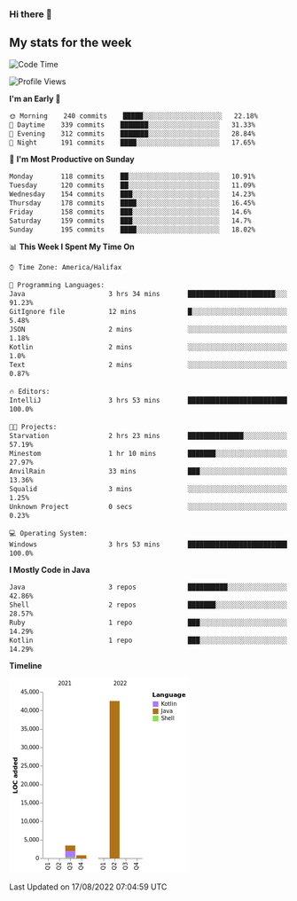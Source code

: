 ### Hi there 👋

## My stats for the week
<!--START_SECTION:waka-->
![Code Time](http://img.shields.io/badge/Code%20Time-374%20hrs%2038%20mins-blue)

![Profile Views](http://img.shields.io/badge/Profile%20Views-0-blue)

**I'm an Early 🐤** 

```text
🌞 Morning    240 commits    █████░░░░░░░░░░░░░░░░░░░░   22.18% 
🌆 Daytime    339 commits    ███████░░░░░░░░░░░░░░░░░░   31.33% 
🌃 Evening    312 commits    ███████░░░░░░░░░░░░░░░░░░   28.84% 
🌙 Night      191 commits    ████░░░░░░░░░░░░░░░░░░░░░   17.65%

```
📅 **I'm Most Productive on Sunday** 

```text
Monday       118 commits    ██░░░░░░░░░░░░░░░░░░░░░░░   10.91% 
Tuesday      120 commits    ██░░░░░░░░░░░░░░░░░░░░░░░   11.09% 
Wednesday    154 commits    ███░░░░░░░░░░░░░░░░░░░░░░   14.23% 
Thursday     178 commits    ████░░░░░░░░░░░░░░░░░░░░░   16.45% 
Friday       158 commits    ███░░░░░░░░░░░░░░░░░░░░░░   14.6% 
Saturday     159 commits    ███░░░░░░░░░░░░░░░░░░░░░░   14.7% 
Sunday       195 commits    ████░░░░░░░░░░░░░░░░░░░░░   18.02%

```


📊 **This Week I Spent My Time On** 

```text
⌚︎ Time Zone: America/Halifax

💬 Programming Languages: 
Java                     3 hrs 34 mins       ██████████████████████░░░   91.23% 
GitIgnore file           12 mins             █░░░░░░░░░░░░░░░░░░░░░░░░   5.48% 
JSON                     2 mins              ░░░░░░░░░░░░░░░░░░░░░░░░░   1.18% 
Kotlin                   2 mins              ░░░░░░░░░░░░░░░░░░░░░░░░░   1.0% 
Text                     2 mins              ░░░░░░░░░░░░░░░░░░░░░░░░░   0.87%

🔥 Editors: 
IntelliJ                 3 hrs 53 mins       █████████████████████████   100.0%

🐱‍💻 Projects: 
Starvation               2 hrs 23 mins       ██████████████░░░░░░░░░░░   57.19% 
Minestom                 1 hr 10 mins        ███████░░░░░░░░░░░░░░░░░░   27.97% 
AnvilRain                33 mins             ███░░░░░░░░░░░░░░░░░░░░░░   13.36% 
Squalid                  3 mins              ░░░░░░░░░░░░░░░░░░░░░░░░░   1.25% 
Unknown Project          0 secs              ░░░░░░░░░░░░░░░░░░░░░░░░░   0.23%

💻 Operating System: 
Windows                  3 hrs 53 mins       █████████████████████████   100.0%

```

**I Mostly Code in Java** 

```text
Java                     3 repos             ██████████░░░░░░░░░░░░░░░   42.86% 
Shell                    2 repos             ███████░░░░░░░░░░░░░░░░░░   28.57% 
Ruby                     1 repo              ███░░░░░░░░░░░░░░░░░░░░░░   14.29% 
Kotlin                   1 repo              ███░░░░░░░░░░░░░░░░░░░░░░   14.29%

```


**Timeline**

![Chart not found](https://raw.githubusercontent.com/lyndseyy/lyndseyy/main/charts/bar_graph.png) 


 Last Updated on 17/08/2022 07:04:59 UTC
<!--END_SECTION:waka-->